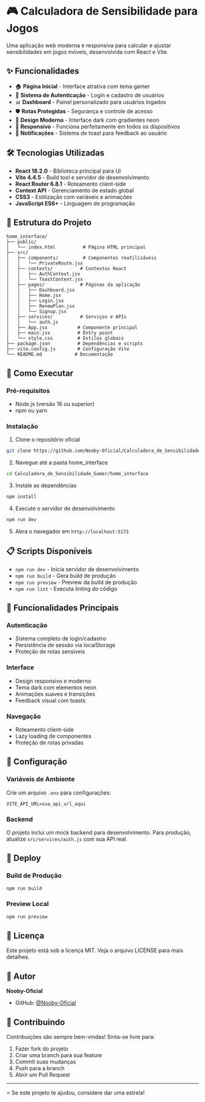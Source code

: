 # 🎮 Calculadora de Sensibilidade para Jogos

Uma aplicação web moderna e responsiva para calcular e ajustar sensibilidades em jogos móveis, desenvolvida com React e Vite.

## ✨ Funcionalidades

- 🏠 **Página Inicial** - Interface atrativa com tema gamer
- 🔐 **Sistema de Autenticação** - Login e cadastro de usuários
- 📊 **Dashboard** - Painel personalizado para usuários logados
- 🛡️ **Rotas Protegidas** - Segurança e controle de acesso
- 🎨 **Design Moderno** - Interface dark com gradientes neon
- 📱 **Responsivo** - Funciona perfeitamente em todos os dispositivos
- 🔔 **Notificações** - Sistema de toast para feedback ao usuário

## 🛠️ Tecnologias Utilizadas

- **React 18.2.0** - Biblioteca principal para UI
- **Vite 4.4.5** - Build tool e servidor de desenvolvimento
- **React Router 6.8.1** - Roteamento client-side
- **Context API** - Gerenciamento de estado global
- **CSS3** - Estilização com variáveis e animações
- **JavaScript ES6+** - Linguagem de programação

## 📁 Estrutura do Projeto

```
home_interface/
├── public/
│   └── index.html          # Página HTML principal
├── src/
│   ├── components/         # Componentes reutilizáveis
│   │   └── PrivateRoute.jsx
│   ├── contexts/          # Contextos React
│   │   ├── AuthContext.jsx
│   │   └── ToastContext.jsx
│   ├── pages/             # Páginas da aplicação
│   │   ├── Dashboard.jsx
│   │   ├── Home.jsx
│   │   ├── Login.jsx
│   │   ├── RenewPlan.jsx
│   │   └── Signup.jsx
│   ├── services/          # Serviços e APIs
│   │   └── auth.js
│   ├── App.jsx           # Componente principal
│   ├── main.jsx          # Entry point
│   └── style.css         # Estilos globais
├── package.json          # Dependências e scripts
├── vite.config.js        # Configuração Vite
└── README.md            # Documentação
```

## 🚀 Como Executar

### Pré-requisitos
- Node.js (versão 16 ou superior)
- npm ou yarn

### Instalação
1. Clone o repositório oficial
```bash
git clone https://github.com/Nooby-Oficial/Calculadora_de_Sensibilidade_Gamer.git
```

2. Navegue até a pasta home_interface
```bash
cd Calculadora_de_Sensibilidade_Gamer/home_interface
```

3. Instale as dependências
```bash
npm install
```

4. Execute o servidor de desenvolvimento
```bash
npm run dev
```

5. Abra o navegador em `http://localhost:5173`

## 📋 Scripts Disponíveis

- `npm run dev` - Inicia servidor de desenvolvimento
- `npm run build` - Gera build de produção
- `npm run preview` - Preview da build de produção
- `npm run lint` - Executa linting do código

## 🎯 Funcionalidades Principais

### Autenticação
- Sistema completo de login/cadastro
- Persistência de sessão via localStorage
- Proteção de rotas sensíveis

### Interface
- Design responsivo e moderno
- Tema dark com elementos neon
- Animações suaves e transições
- Feedback visual com toasts

### Navegação
- Roteamento client-side
- Lazy loading de componentes
- Proteção de rotas privadas

## 🔧 Configuração

### Variáveis de Ambiente
Crie um arquivo `.env` para configurações:
```
VITE_API_URL=sua_api_url_aqui
```

### Backend
O projeto inclui um mock backend para desenvolvimento. Para produção, atualize `src/services/auth.js` com sua API real.

## 🚀 Deploy

### Build de Produção
```bash
npm run build
```

### Preview Local
```bash
npm run preview
```

## 📄 Licença

Este projeto está sob a licença MIT. Veja o arquivo LICENSE para mais detalhes.

## 👤 Autor

**Nooby-Oficial**
- GitHub: [@Nooby-Oficial](https://github.com/Nooby-Oficial)

## 🤝 Contribuindo

Contribuições são sempre bem-vindas! Sinta-se livre para:
1. Fazer fork do projeto
2. Criar uma branch para sua feature
3. Commit suas mudanças
4. Push para a branch
5. Abrir um Pull Request

---

⭐ Se este projeto te ajudou, considere dar uma estrela!
